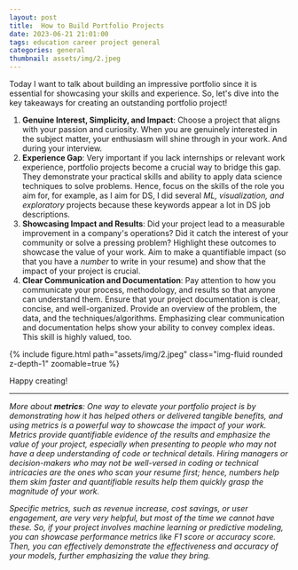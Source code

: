 ```yaml
---
layout: post
title:  How to Build Portfolio Projects
date: 2023-06-21 21:01:00
tags: education career project general
categories: general
thumbnail: assets/img/2.jpeg
---
```

Today I want to talk about building an impressive portfolio since it is essential for showcasing your skills and experience. So, let's dive into the key takeaways for creating an outstanding portfolio project!

1. **Genuine Interest, Simplicity, and Impact**: Choose a project that aligns with your passion and curiosity. When you are genuinely interested in the subject matter, your enthusiasm will shine through in your work. And during your interview. 
2. **Experience Gap**: Very important if you lack internships or relevant work experience, portfolio projects become a crucial way to bridge this gap. They demonstrate your practical skills and ability to apply data science techniques to solve problems. Hence, focus on the skills of the role you aim for, for example, as I aim for DS, I did several *ML, visualization, and exploratory* projects because these keywords appear a lot in DS job descriptions.
3. **Showcasing Impact and Results**: Did your project lead to a measurable improvement in a company's operations? Did it catch the interest of your community or solve a pressing problem? Highlight these outcomes to showcase the value of your work. Aim to make a quantifiable impact (so that you have a *number* to write in your resume) and show that the impact of your project is crucial.
4. **Clear Communication and Documentation**: Pay attention to how you communicate your process, methodology, and results so that anyone can understand them. Ensure that your project documentation is clear, concise, and well-organized. Provide an overview of the problem, the data, and the techniques/algorithms. Emphasizing clear communication and documentation helps show your ability to convey complex ideas. This skill is highly valued, too.

<div class="row mt-3">
    <div class="col-sm mt-3 mt-md-0">
        {% include figure.html path="assets/img/2.jpeg" class="img-fluid rounded z-depth-1" zoomable=true %}
    </div>
</div>

Happy creating!

---

*More about **metrics**: One way to elevate your portfolio project is by demonstrating how it has helped others or delivered tangible benefits, and using metrics is a powerful way to showcase the impact of your work. Metrics provide quantifiable evidence of the results and emphasize the value of your project, especially when presenting to people who may not have a deep understanding of code or technical details. Hiring managers or decision-makers who may not be well-versed in coding or technical intricacies are the ones who scan your resume first; hence, numbers help them skim faster and quantifiable results help them quickly grasp the magnitude of your work.*

*Specific metrics, such as revenue increase, cost savings, or user engagement, are very very helpful, but most of the time we cannot have these. So,  if your project involves machine learning or predictive modeling, you can showcase performance metrics like F1 score or accuracy score. Then, you can effectively demonstrate the effectiveness and accuracy of your models, further emphasizing the value they bring.*
